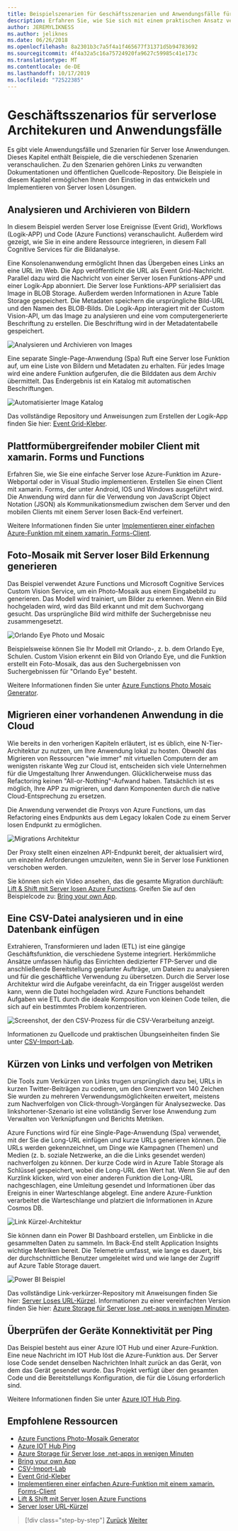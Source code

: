 ```yaml
---
title: Beispielszenarien für Geschäftsszenarien und Anwendungsfälle für Server Lose apps
description: Erfahren Sie, wie Sie sich mit einem praktischen Ansatz vertraut machen, indem Sie auf Beispiele zugreifen, die von der Bildverarbeitung zu mobilen Back-Ends und ETL-Pipelines reichen.
author: JEREMYLIKNESS
ms.author: jeliknes
ms.date: 06/26/2018
ms.openlocfilehash: 8a2301b3c7a5f4a1f465677f31371d5b94783692
ms.sourcegitcommit: 4f4a32a5c16a75724920fa9627c59985c41e173c
ms.translationtype: MT
ms.contentlocale: de-DE
ms.lasthandoff: 10/17/2019
ms.locfileid: "72522385"
---
```

# <a name="serverless-business-scenarios-and-use-cases"></a>Geschäftsszenarios für serverlose Architekuren und Anwendungsfälle

Es gibt viele Anwendungsfälle und Szenarien für Server lose Anwendungen. Dieses Kapitel enthält Beispiele, die die verschiedenen Szenarien veranschaulichen. Zu den Szenarien gehören Links zu verwandten Dokumentationen und öffentlichen Quellcode-Repository. Die Beispiele in diesem Kapitel ermöglichen Ihnen den Einstieg in das entwickeln und Implementieren von Server losen Lösungen.

## <a name="analyze-and-archive-images"></a>Analysieren und Archivieren von Bildern

In diesem Beispiel werden Server lose Ereignisse (Event Grid), Workflows (Logik-APP) und Code (Azure Functions) veranschaulicht. Außerdem wird gezeigt, wie Sie in eine andere Ressource integrieren, in diesem Fall Cognitive Services für die Bildanalyse.

Eine Konsolenanwendung ermöglicht Ihnen das Übergeben eines Links an eine URL im Web. Die App veröffentlicht die URL als Event Grid-Nachricht. Parallel dazu wird die Nachricht von einer Server losen Funktions-APP und einer Logik-App abonniert. Die Server lose Funktions-APP serialisiert das Image in BLOB Storage. Außerdem werden Informationen in Azure Table Storage gespeichert. Die Metadaten speichern die ursprüngliche Bild-URL und den Namen des BLOB-Bilds. Die Logik-App interagiert mit der Custom Vision-API, um das Image zu analysieren und eine vom computergenerierte Beschriftung zu erstellen. Die Beschriftung wird in der Metadatentabelle gespeichert.

![Analysieren und Archivieren von Images](./media/image-processing-example.png)

Eine separate Single-Page-Anwendung (Spa) Ruft eine Server lose Funktion auf, um eine Liste von Bildern und Metadaten zu erhalten. Für jedes Image wird eine andere Funktion aufgerufen, die die Bilddaten aus dem Archiv übermittelt. Das Endergebnis ist ein Katalog mit automatischen Beschriftungen.

![Automatisierter Image Katalog](./media/automated-image-gallery.png)

Das vollständige Repository und Anweisungen zum Erstellen der Logik-App finden Sie hier: [Event Grid-Kleber](https://github.com/JeremyLikness/Event-Grid-Glue).

## <a name="cross-platform-mobile-client-using-xamarinforms-and-functions"></a>Plattformübergreifender mobiler Client mit xamarin. Forms und Functions

Erfahren Sie, wie Sie eine einfache Server lose Azure-Funktion im Azure-Webportal oder in Visual Studio implementieren. Erstellen Sie einen Client mit xamarin. Forms, der unter Android, IOS und Windows ausgeführt wird. Die Anwendung wird dann für die Verwendung von JavaScript Object Notation (JSON) als Kommunikationsmedium zwischen dem Server und den mobilen Clients mit einem Server losen Back-End verfeinert.

Weitere Informationen finden Sie unter [Implementieren einer einfachen Azure-Funktion mit einem xamarin. Forms-Client](https://azure.microsoft.com/resources/samples/functions-xamarin-getting-started/).

## <a name="generate-a-photo-mosaic-with-serverless-image-recognition"></a>Foto-Mosaik mit Server loser Bild Erkennung generieren

Das Beispiel verwendet Azure Functions und Microsoft Cognitive Services Custom Vision Service, um ein Photo-Mosaik aus einem Eingabebild zu generieren. Das Modell wird trainiert, um Bilder zu erkennen. Wenn ein Bild hochgeladen wird, wird das Bild erkannt und mit dem Suchvorgang gesucht. Das ursprüngliche Bild wird mithilfe der Suchergebnisse neu zusammengesetzt.

![Orlando Eye Photo und Mosaic](./media/orlando-eye-both.png)

Beispielsweise können Sie Ihr Modell mit Orlando-, z. b. dem Orlando Eye, Schulen. Custom Vision erkennt ein Bild von Orlando Eye, und die Funktion erstellt ein Foto-Mosaik, das aus den Suchergebnissen von Suchergebnissen für "Orlando Eye" besteht.

Weitere Informationen finden Sie unter [Azure Functions Photo Mosaic Generator](https://azure.microsoft.com/resources/samples/functions-dotnet-photo-mosaic/).

## <a name="migrate-an-existing-application-to-the-cloud"></a>Migrieren einer vorhandenen Anwendung in die Cloud

Wie bereits in den vorherigen Kapiteln erläutert, ist es üblich, eine N-Tier-Architektur zu nutzen, um Ihre Anwendung lokal zu hosten. Obwohl das Migrieren von Ressourcen "wie immer" mit virtuellen Computern der am wenigsten riskante Weg zur Cloud ist, entscheiden sich viele Unternehmen für die Umgestaltung Ihrer Anwendungen. Glücklicherweise muss das Refactoring keinen "All-or-Nothing"-Aufwand haben. Tatsächlich ist es möglich, Ihre APP zu migrieren, und dann Komponenten durch die native Cloud-Entsprechung zu ersetzen.

Die Anwendung verwendet die Proxys von Azure Functions, um das Refactoring eines Endpunkts aus dem Legacy lokalen Code zu einem Server losen Endpunkt zu ermöglichen.

![Migrations Architektur](./media/migration-architecture.png)

Der Proxy stellt einen einzelnen API-Endpunkt bereit, der aktualisiert wird, um einzelne Anforderungen umzuleiten, wenn Sie in Server lose Funktionen verschoben werden.

Sie können sich ein Video ansehen, das die gesamte Migration durchläuft: [Lift & Shift mit Server losen Azure Functions](https://channel9.msdn.com/Events/Connect/2017/E102). Greifen Sie auf den Beispielcode zu: [Bring your own App](https://github.com/JeremyLikness/bring-own-app-connect-17).

## <a name="parse-a-csv-file-and-insert-into-a-database"></a>Eine CSV-Datei analysieren und in eine Datenbank einfügen

Extrahieren, Transformieren und laden (ETL) ist eine gängige Geschäftsfunktion, die verschiedene Systeme integriert. Herkömmliche Ansätze umfassen häufig das Einrichten dedizierter FTP-Server und die anschließende Bereitstellung geplanter Aufträge, um Dateien zu analysieren und für die geschäftliche Verwendung zu übersetzen. Durch die Server lose Architektur wird die Aufgabe vereinfacht, da ein Trigger ausgelöst werden kann, wenn die Datei hochgeladen wird. Azure Functions behandelt Aufgaben wie ETL durch die ideale Komposition von kleinen Code teilen, die sich auf ein bestimmtes Problem konzentrieren.

![Screenshot, der den CSV-Prozess für die CSV-Verarbeitung anzeigt.](./media/serverless-business-scenarios/csv-parse-database-import.png)

Informationen zu Quellcode und praktischen Übungseinheiten finden Sie unter [CSV-Import-Lab](https://github.com/JeremyLikness/azure-fn-file-process-hol).

## <a name="shorten-links-and-track-metrics"></a>Kürzen von Links und verfolgen von Metriken

Die Tools zum Verkürzen von Links trugen ursprünglich dazu bei, URLs in kurzen Twitter-Beiträgen zu codieren, um den Grenzwert von 140 Zeichen Sie wurden zu mehreren Verwendungsmöglichkeiten erweitert, meistens zum Nachverfolgen von Click-through-Vorgängen für Analysezwecke. Das linkshortener-Szenario ist eine vollständig Server lose Anwendung zum Verwalten von Verknüpfungen und Berichts Metriken.

Azure Functions wird für eine Single-Page-Anwendung (Spa) verwendet, mit der Sie die Long-URL einfügen und kurze URLs generieren können. Die URLs werden gekennzeichnet, um Dinge wie Kampagnen (Themen) und Medien (z. b. soziale Netzwerke, an die die Links gesendet werden) nachverfolgen zu können. Der kurze Code wird in Azure Table Storage als Schlüssel gespeichert, wobei die Long-URL den Wert hat. Wenn Sie auf den Kurzlink klicken, wird von einer anderen Funktion die Long-URL nachgeschlagen, eine Umleitung gesendet und Informationen über das Ereignis in einer Warteschlange abgelegt. Eine andere Azure-Funktion verarbeitet die Warteschlange und platziert die Informationen in Azure Cosmos DB.

![Link Kürzel-Architektur](./media/link-shortener-architecture.png)

Sie können dann ein Power BI Dashboard erstellen, um Einblicke in die gesammelten Daten zu sammeln. Im Back-End stellt Application Insights wichtige Metriken bereit. Die Telemetrie umfasst, wie lange es dauert, bis der durchschnittliche Benutzer umgeleitet wird und wie lange der Zugriff auf Azure Table Storage dauert.

![Power BI Beispiel](./media/power-bi-example.png)

Das vollständige Link-verkürzer-Repository mit Anweisungen finden Sie hier: [Server Loses URL-Kürzel](https://github.com/jeremylikness/serverless-url-shortener). Informationen zu einer vereinfachten Version finden Sie hier: [Azure Storage für Server lose .net-apps in wenigen Minuten](https://devblogs.microsoft.com/aspnet/azure-storage-for-serverless-net-apps-in-minutes/).

## <a name="verify-device-connectivity-using-a-ping"></a>Überprüfen der Geräte Konnektivität per Ping

Das Beispiel besteht aus einer Azure IOT Hub und einer Azure-Funktion. Eine neue Nachricht im IOT Hub löst die Azure-Funktion aus. Der Server lose Code sendet denselben Nachrichten Inhalt zurück an das Gerät, von dem das Gerät gesendet wurde. Das Projekt verfügt über den gesamten Code und die Bereitstellungs Konfiguration, die für die Lösung erforderlich sind.

Weitere Informationen finden Sie unter [Azure IOT Hub Ping](https://azure.microsoft.com/resources/samples/iot-hub-node-ping/).

## <a name="recommended-resources"></a>Empfohlene Ressourcen

- [Azure Functions Photo-Mosaik Generator](https://azure.microsoft.com/resources/samples/functions-dotnet-photo-mosaic/)
- [Azure IOT Hub Ping](https://azure.microsoft.com/resources/samples/iot-hub-node-ping/)
- [Azure Storage für Server lose .net-apps in wenigen Minuten](https://devblogs.microsoft.com/aspnet/azure-storage-for-serverless-net-apps-in-minutes/)
- [Bring your own App](https://github.com/JeremyLikness/bring-own-app-connect-17)
- [CSV-Import-Lab](https://github.com/JeremyLikness/azure-fn-file-process-hol)
- [Event Grid-Kleber](https://github.com/JeremyLikness/Event-Grid-Glue)
- [Implementieren einer einfachen Azure-Funktion mit einem xamarin. Forms-Client](https://azure.microsoft.com/resources/samples/functions-xamarin-getting-started/)
- [Lift & Shift mit Server losen Azure Functions](https://channel9.msdn.com/Events/Connect/2017/E102)
- [Server loser URL-Kürzel](https://github.com/jeremylikness/serverless-url-shortener)

>[!div class="step-by-step"]
>[Zurück](orchestration-patterns.md)
>[Weiter](serverless-conclusion.md)

